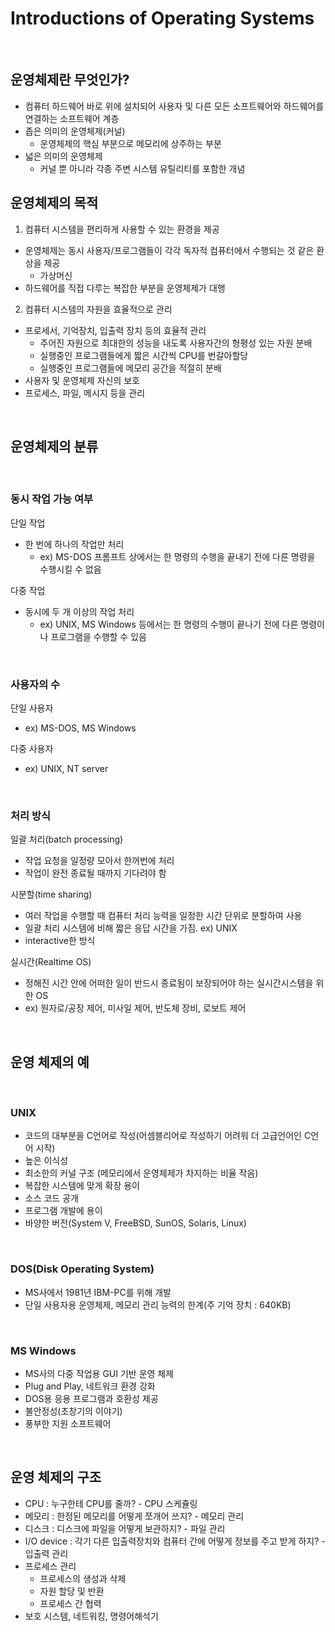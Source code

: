 # Introductions of Operating Systems

<br>

## 운영체제란 무엇인가?

- 컴퓨터 하드웨어 바로 위에 설치되어 사용자 및 다른 모든 소프트웨어와 하드웨어를 연결하는 소프트웨어 계층
- 좁은 의미의 운영체제(커널)
  - 운영체제의 핵심 부분으로 메모리에 상주하는 부분
- 넓은 의미의 운영체제
  - 커널 뿐 아니라 각종 주변 시스템 유틸리티를 포함한 개념



## 운영체제의 목적

1. 컴퓨터 시스템을 편리하게 사용할 수 있는 환경을 제공

- 운영체제는 동시 사용자/프로그램들이 각각 독자적 컴퓨터에서 수행되는 것 같은 환상을 제공
  - 가상머신
- 하드웨어를 직접 다루는 복잡한 부분을 운영체제가 대행

2. 컴퓨터 시스템의 자원을 효율적으로 관리

- 프로세서, 기억장치, 입출력 장치 등의 효율적 관리
  - 주어진 자원으로 최대한의 성능을 내도록 사용자간의 형평성 있는 자원 분배
  - 실행중인 프로그램들에게 짧은 시간씩 CPU를 번갈아할당
  - 실행중인 프로그램들에 메모리 공간을 적절히 분배
- 사용자 및 운영체제 자신의 보호
- 프로세스, 파일, 메시지 등을 관리

<br>

## 운영체제의 분류

<br>

### 동시 작업 가능 여부

단일 작업

- 한 번에 하나의 작업만 처리
  - ex) MS-DOS 프롬프트 상에서는 한 명령의 수행을 끝내기 전에 다른 명령을 수행시킬 수 없음

다중 작업

- 동시에 두 개 이상의 작업 처리
  - ex) UNIX, MS Windows 등에서는 한 명령의 수행이 끝나기 전에 다른 명령이나 프로그램을 수행할 수 있음

<br>

### 사용자의 수

단일 사용자

- ex) MS-DOS, MS Windows

다중 사용자

- ex) UNIX, NT server

<br>

### 처리 방식

일괄 처리(batch processing)

- 작업 요청을 일정량 모아서 한꺼번에 처리
- 작업이 완전 종료될 때까지 기다려야 함

시분할(time sharing)

- 여러 작업을 수행할 때 컴퓨터 처리 능력을 일정한 시간 단위로 분할하여 사용
- 일괄 처리 시스템에 비해 짧은 응답 시간을 가짐. ex) UNIX
- interactive한 방식

실시간(Realtime OS)

- 정해진 시간 안에 어떠한 일이 반드시 종료됨이 보장되어야 하는 실시간시스템을 위한 OS
- ex) 원자로/공장 제어, 미사일 제어, 반도체 장비, 로보트 제어

<br>

## 운영 체제의 예

<br>

### UNIX

- 코드의 대부분을 C언어로 작성(어셈블리어로 작성하기 어려워 더 고급언어인 C언어 시작)
- 높은 이식성
- 최소한의 커널 구조 (메모리에서 운영체제가 차지하는 비율 작음)
- 복잡한 시스템에 맞게 확장 용이
- 소스 코드 공개
- 프로그램 개발에 용이
- 바양한 버전(System V, FreeBSD, SunOS, Solaris, Linux)

<br>

### DOS(Disk Operating System)

- MS사에서 1981년 IBM-PC를 위해 개발
- 단일 사용자용 운영체제, 메모리 관리 능력의 한계(주 기억 장치 : 640KB)

<br>

### MS Windows

- MS사의 다중 작업용 GUI 기반 운영 체제
- Plug and Play, 네트워크 환경 강화
- DOS용 응용 프로그램과 호환성 제공
- 불안정성(초창기의 이야기)
- 풍부한 지원 소프트웨어

<br>

## 운영 체제의 구조

- CPU : 누구한테 CPU를 줄까? - CPU 스케쥴링
- 메모리 : 한정된 메모리를 어떻게 쪼개어 쓰지? - 메모리 관리
- 디스크 : 디스크에 파일을 어떻게 보관하지? - 파일 관리
- I/O device : 각기 다른 입출력장치와 컴퓨터 간에 어떻게 정보를 주고 받게 하지? - 입출력 관리
- 프로세스 관리
  - 프로세스의 생성과 삭제
  - 자원 할당 및 반환
  - 프로세스 간 협력
- 보호 시스템, 네트워킹, 명령어해석기
